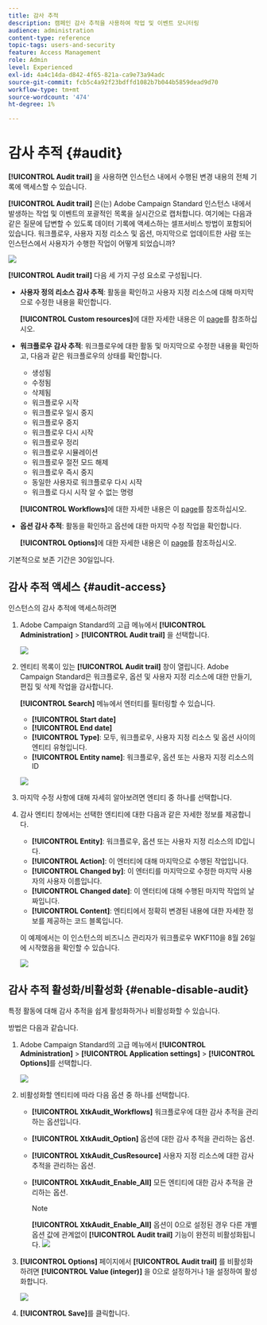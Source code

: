 ```yaml
---
title: 감사 추적
description: 캠페인 감사 추적을 사용하여 작업 및 이벤트 모니터링
audience: administration
content-type: reference
topic-tags: users-and-security
feature: Access Management
role: Admin
level: Experienced
exl-id: 4a4c14da-d842-4f65-821a-ca9e73a94adc
source-git-commit: fcb5c4a92f23bdffd1082b7b044b5859dead9d70
workflow-type: tm+mt
source-wordcount: '474'
ht-degree: 1%

---
```


# 감사 추적 {#audit}

**[!UICONTROL Audit trail]** 을 사용하면 인스턴스 내에서 수행된 변경 내용의 전체 기록에 액세스할 수 있습니다.

**[!UICONTROL Audit trail]** 은(는) Adobe Campaign Standard 인스턴스 내에서 발생하는 작업 및 이벤트의 포괄적인 목록을 실시간으로 캡처합니다. 여기에는 다음과 같은 질문에 답변할 수 있도록 데이터 기록에 액세스하는 셀프서비스 방법이 포함되어 있습니다. 워크플로우, 사용자 지정 리소스 및 옵션, 마지막으로 업데이트한 사람 또는 인스턴스에서 사용자가 수행한 작업이 어떻게 되었습니까?

![](assets/audit-trail.png)

**[!UICONTROL Audit trail]** 다음 세 가지 구성 요소로 구성됩니다.

* **사용자 정의 리소스 감사 추적**: 활동을 확인하고 사용자 지정 리소스에 대해 마지막으로 수정한 내용을 확인합니다.

   **[!UICONTROL Custom resources]**&#x200B;에 대한 자세한 내용은 이 [page](../../developing/using/key-steps-to-add-a-resource.md)를 참조하십시오.

* **워크플로우 감사 추적**: 워크플로우에 대한 활동 및 마지막으로 수정한 내용을 확인하고, 다음과 같은 워크플로우의 상태를 확인합니다.

   * 생성됨
   * 수정됨
   * 삭제됨
   * 워크플로우 시작
   * 워크플로우 일시 중지
   * 워크플로우 중지
   * 워크플로우 다시 시작
   * 워크플로우 정리
   * 워크플로우 시뮬레이션
   * 워크플로우 절전 모드 해제
   * 워크플로우 즉시 중지
   * 동일한 사용자로 워크플로우 다시 시작
   * 워크플로 다시 시작 알 수 없는 명령

   **[!UICONTROL Workflows]**&#x200B;에 대한 자세한 내용은 이 [page](../../automating/using/get-started-workflows.md)를 참조하십시오.

* **옵션 감사 추적**: 활동을 확인하고 옵션에 대한 마지막 수정 작업을 확인합니다.

   **[!UICONTROL Options]**&#x200B;에 대한 자세한 내용은 이 [page](../../administration/using/about-campaign-standard-settings.md)를 참조하십시오.

기본적으로 보존 기간은 30일입니다.

## 감사 추적 액세스 {#audit-access}

인스턴스의 감사 추적에 액세스하려면

1. Adobe Campaign Standard의 고급 메뉴에서 **[!UICONTROL Administration]** > **[!UICONTROL Audit trail]** 을 선택합니다.

   ![](assets/audit-trail.png)

1. 엔티티 목록이 있는 **[!UICONTROL Audit trail]** 창이 열립니다. Adobe Campaign Standard은 워크플로우, 옵션 및 사용자 지정 리소스에 대한 만들기, 편집 및 삭제 작업을 감사합니다.

   **[!UICONTROL Search]** 메뉴에서 엔터티를 필터링할 수 있습니다.

   * **[!UICONTROL Start date]**
   * **[!UICONTROL End date]**
   * **[!UICONTROL Type]**: 모두, 워크플로우, 사용자 지정 리소스 및 옵션 사이의 엔티티 유형입니다.
   * **[!UICONTROL Entity name]**: 워크플로우, 옵션 또는 사용자 지정 리소스의 ID

   ![](assets/audit-trail_2.png)

1. 마지막 수정 사항에 대해 자세히 알아보려면 엔티티 중 하나를 선택합니다.

1. 감사 엔티티 창에서는 선택한 엔티티에 대한 다음과 같은 자세한 정보를 제공합니다.

   * **[!UICONTROL Entity]**: 워크플로우, 옵션 또는 사용자 지정 리소스의 ID입니다.
   * **[!UICONTROL Action]**: 이 엔터티에 대해 마지막으로 수행된 작업입니다.
   * **[!UICONTROL Changed by]**: 이 엔터티를 마지막으로 수정한 마지막 사용자의 사용자 이름입니다.
   * **[!UICONTROL Changed date]**: 이 엔터티에 대해 수행된 마지막 작업의 날짜입니다.
   * **[!UICONTROL Content]**: 엔티티에서 정확히 변경된 내용에 대한 자세한 정보를 제공하는 코드 블록입니다.

   이 예제에서는 이 인스턴스의 비즈니스 관리자가 워크플로우 WKF110을 8월 26일에 시작했음을 확인할 수 있습니다.

   ![](assets/audit-trail_3.png)

## 감사 추적 활성화/비활성화 {#enable-disable-audit}

특정 활동에 대해 감사 추적을 쉽게 활성화하거나 비활성화할 수 있습니다.

방법은 다음과 같습니다.

1. Adobe Campaign Standard의 고급 메뉴에서 **[!UICONTROL Administration]** > **[!UICONTROL Application settings]** > **[!UICONTROL Options]**&#x200B;를 선택합니다.

   ![](assets/audit-trail_4.png)

1. 비활성화할 엔티티에 따라 다음 옵션 중 하나를 선택합니다.

   * **[!UICONTROL XtkAudit_Workflows]** 워크플로우에 대한 감사 추적을 관리하는 옵션입니다.
   * **[!UICONTROL XtkAudit_Option]** 옵션에 대한 감사 추적을 관리하는 옵션.
   * **[!UICONTROL XtkAudit_CusResource]** 사용자 지정 리소스에 대한 감사 추적을 관리하는 옵션.
   * **[!UICONTROL XtkAudit_Enable_All]** 모든 엔티티에 대한 감사 추적을 관리하는 옵션.

      >[!NOTE]
      >
      >**[!UICONTROL XtkAudit_Enable_All]** 옵션이 0으로 설정된 경우 다른 개별 옵션 값에 관계없이 **[!UICONTROL Audit trail]** 기능이 완전히 비활성화됩니다.
   ![](assets/audit-trail_5.png)

1. **[!UICONTROL Options]** 페이지에서 **[!UICONTROL Audit trail]** 를 비활성화하려면 **[!UICONTROL Value (integer)]** 을 0으로 설정하거나 1을 설정하여 활성화합니다.

   ![](assets/audit-trail_6.png)

1. **[!UICONTROL Save]**&#x200B;를 클릭합니다.